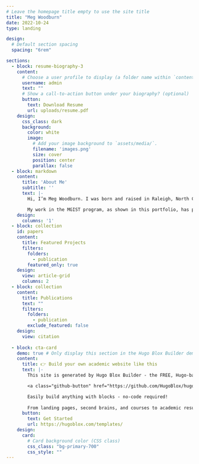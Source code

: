 ```yaml
---
# Leave the homepage title empty to use the site title
title: "Meg Woodburn"
date: 2022-10-24
type: landing

design:
  # Default section spacing
  spacing: "6rem"

sections:
  - block: resume-biography-3
    content:
      # Choose a user profile to display (a folder name within `content/authors/`)
      username: admin
      text: ""
      # Show a call-to-action button under your biography? (optional)
      button:
        text: Download Resume
        url: uploads/resume.pdf
    design:
      css_class: dark
      background: 
        color: white
        image: 
          # Add your image background to `assets/media/`.
          filename: 'images.png'
          size: cover
          position: center
          parallax: false
  - block: markdown
    content:
      title: 'About Me'
      subtitle: ''
      text: |-
        Hi, I’m Meg Woodburn. I was born and raised in Raleigh, North Carolina, where I currently live. I received my undergraduate degree in geography from the University of North Carolina at Chapel Hill where worked in a lab studying disease transmission and mitigation, creating data visualizations. I enrolled in the MGIST program to develop my geospatial modeling and analytical abilities and continue creating effective and interesting visualizations. My passions lie with transportation and coding; I have enjoyed working as a GIS intern for the Chicago Metropolitan Agency for planning, where I mainly deal with land use coding, database management, and scripting.

        My work in the MGIST program, as shown in this portfolio, has prepared me for a career as a GIS analyst or programmer working in the transportation sector. I am excited for the opportunity to communicate with the public about transportation issues through visualizations, and excited to advance the field of transportation modeling and analysis.
    design:
      columns: '1'
  - block: collection
    id: papers
    content:
      title: Featured Projects
      filters:
        folders:
          - publication
        featured_only: true
    design:
      view: article-grid
      columns: 2
  - block: collection
    content:
      title: Publications
      text: ""
      filters:
        folders:
          - publication
        exclude_featured: false
    design:
      view: citation
      
  - block: cta-card
    demo: true # Only display this section in the Hugo Blox Builder demo site
    content:
      title: 👉 Build your own academic website like this
      text: |-
        This site is generated by Hugo Blox Builder - the FREE, Hugo-based open source website builder trusted by 250,000+ academics like you.

        <a class="github-button" href="https://github.com/HugoBlox/hugo-blox-builder" data-color-scheme="no-preference: light; light: light; dark: dark;" data-icon="octicon-star" data-size="large" data-show-count="true" aria-label="Star HugoBlox/hugo-blox-builder on GitHub">Star</a>

        Easily build anything with blocks - no-code required!
        
        From landing pages, second brains, and courses to academic resumés, conferences, and tech blogs.
      button:
        text: Get Started
        url: https://hugoblox.com/templates/
    design:
      card:
        # Card background color (CSS class)
        css_class: "bg-primary-700"
        css_style: ""
---
```

